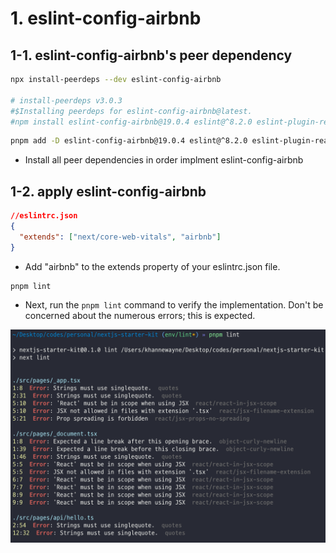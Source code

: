 # 1. eslint-config-airbnb

## 1-1. eslint-config-airbnb's peer dependency

```bash
npx install-peerdeps --dev eslint-config-airbnb

# install-peerdeps v3.0.3
#$Installing peerdeps for eslint-config-airbnb@latest.
#npm install eslint-config-airbnb@19.0.4 eslint@^8.2.0 eslint-plugin-react@^7.28.0 eslint-plugin-import@^2.25.3 eslint-plugin-jsx-a11y@^6.5.1 eslint-plugin-react-hooks@^4.3.0 --save-dev
```

```bash
pnpm add -D eslint-config-airbnb@19.0.4 eslint@^8.2.0 eslint-plugin-react@^7.28.0 eslint-plugin-import@^2.25.3 eslint-plugin-jsx-a11y@^6.5.1 eslint-plugin-react-hooks@^4.3.0
```

- Install all peer dependencies in order implment eslint-config-airbnb

## 1-2. apply eslint-config-airbnb

```json
//eslintrc.json
{
  "extends": ["next/core-web-vitals", "airbnb"]
}
```

- Add "airbnb" to the extends property of your eslintrc.json file.

```bash
pnpm lint
```

- Next, run the `pnpm lint` command to verify the implementation. Don't be concerned about the numerous errors; this is expected.

![alt text](<images/lint/1. numerous errors.png>)
